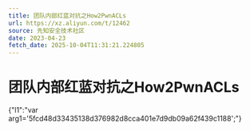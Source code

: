 ```yaml
---
title: 团队内部红蓝对抗之How2PwnACLs
url: https://xz.aliyun.com/t/12462
source: 先知安全技术社区
date: 2023-04-23
fetch_date: 2025-10-04T11:31:21.224805
---
```


# 团队内部红蓝对抗之How2PwnACLs

{"l1":"var arg1='5fcd48d33435138d376982d8cca401e7d9db09a62f439c1188';"}